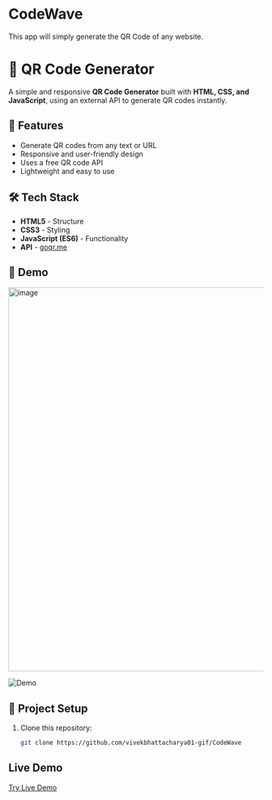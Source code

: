 # CodeWave
This app will simply generate the QR Code of any website.

# 📱 QR Code Generator

A simple and responsive **QR Code Generator** built with **HTML, CSS, and JavaScript**, using an external API to generate QR codes instantly.  

## 🚀 Features
- Generate QR codes from any text or URL
- Responsive and user-friendly design
- Uses a free QR code API
- Lightweight and easy to use

## 🛠️ Tech Stack
- **HTML5** - Structure  
- **CSS3** - Styling  
- **JavaScript (ES6)** - Functionality  
- **API** - [goqr.me](https://goqr.me/api/) 

## 📸 Demo
<img width="783" height="759" alt="image" src="https://github.com/user-attachments/assets/f27b3d1c-cbf9-4c72-a2b3-4861e51c32a3" />

![Demo]([https://link-to-your-gif.com/CodeWave.gif](https://github.com/vivekbhattacharya01-gif/CodeWave/blob/main/CodeWave%20GIF.gif))

## 📂 Project Setup
1. Clone this repository:
   ```bash
   git clone https://github.com/vivekbhattacharya01-gif/CodeWave


## Live Demo 
[Try Live Demo](https://github.com/vivekbhattacharya01-gif/CodeWave/blob/main/CodeWave%20GIF.gif)


